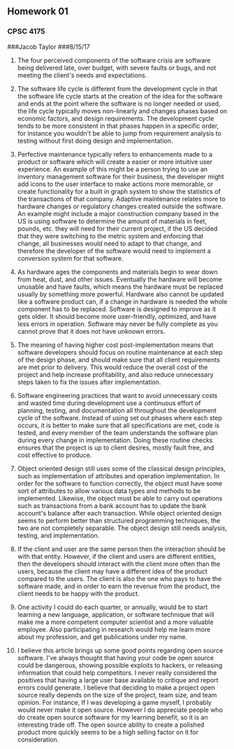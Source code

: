 ## Homework 01
### CPSC 4175
###Jacob Taylor
###8/15/17

1. The four perceived components of the software crisis
are software being delivered late, over budget, with severe faults or bugs,
and not meeting the client's needs and expectations.

1. The software life cycle is different from the development
cycle in that the software life cycle starts at the creation
of the idea for the software and ends at the point where the
software is no longer needed or used, the life cycle typically
moves non-linearly and changes phases based on economic factors,
and design requirements. The development cycle tends to be more
consistent in that phases happen in a specific order, for instance
you wouldn't be able to jump from requirement analysis to testing
without first doing design and implementation.

1. Perfective maintenance typically refers to enhancements made to
a product or software which will create a easier or more intuitive user
experience. An example of this might be a person trying to use an inventory
management software for their business, the developer might add icons to the 
user interface to make actions more memorable, or create functionality for
a built in graph system to show the statistics of the transactions of that
company. Adaptive maintenance relates more to hardware changes or regulatory changes
created outside the software. An example might include a major construction company based in the US is
using software to determine the amount of materials in feet, pounds, etc. they will need
for their current project, if the US decided that they were switching to the metric
system and enforcing that change, all businesses would need to adapt to that change,
and therefore the developer of the software would need to implement a conversion system for
that software.

1. As hardware ages the components and materials begin to wear down from heat,
dust, and other issues. Eventually the hardware will become unusable and have faults,
which means the hardware must be replaced usually by something more powerful. Hardware also
cannot be updated like a software product can, if a change in hardware is needed the whole
component has to be replaced. Software is designed to improve as it gets older. It should
become more user-friendly, optimized, and have less errors in operation. Software may never be
fully complete as you cannot prove that it does not have unknown errors.

1. The meaning of having higher cost post-implementation means that software developers
should focus on routine maintenance at each step of the design phase, and should make
sure that all client requirements are met prior to delivery. This would reduce the 
overall cost of the project and help increase profitability, and also reduce unnecessary steps taken
to fix the issues after implementation.

1. Software engineering practices that want to avoid unnecessary costs and wasted time during
development use a continuous effort of planning, testing, and documentation all throughout the
development cycle of the software. Instead of using set out phases where each step occurs, it is better
to make sure that all specifications are met, code is tested, and every member of the team understands
the software plan during every change in implementation. Doing these routine checks ensures that the project 
is up to client desires, mostly fault free, and cost effective to produce.

1. Object oriented design still uses some of the classical design principles, such as implementation of attributes
and operation implementation. In order for the software to function correctly, the object must have some sort
of attributes to allow various data types and methods to be implemented. Likewise, the object must be able to carry out
operations such as transactions from a bank account has to update the bank account's balance after each transaction. While 
object oriented design seems to perform better than structured programming techniques, the two are not completely separable. 
The object design still needs analysis, testing, and implementation.

1. If the client and user are the same person then the interaction should be with that entity. However, if the client and users are
different entities, then the developers should interact with the client more often than the users, because the client may have a
different idea of the product compared to the users. The client is also the one who pays to have the software made, and in order to 
earn the revenue from the product, the client needs to be happy with the product.

1. One activity I could do each quarter, or annually, would be to start learning a new language, application, or software technique
that will make me a more competent computer scientist and a more valuable employee. Also participating in research would help me learn
more about my profession, and get publications under my name.

1. I believe this article brings up some good points regarding open source software. I've always thought that having your code be open source
could be dangerous, showing possible exploits to hackers, or releasing information that could help competitors. I never really considered
the positives that having a large user base available to critique and report errors could generate. I believe that deciding to make a project open
source really depends on the size of the project, team size, and team opinion. For instance, If I was developing a game myself, I probably would
never make it open source. However I do appreciate people who do create open source software for my learning benefit, so it is an interesting trade off.
The open source ability to create a polished product more quickly seems to be a high selling factor on it for consideration.